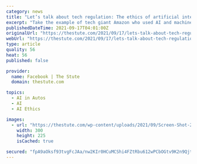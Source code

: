 ```yaml
---
category: news
title: "Let’s talk about tech regulation: The ethics of artificial intelligence"
excerpt: "Take the example of tech giant Amazon who used AI and machine learning to filter through resumes. Over time, they noticed that their algorithm began to favor men for their highly technical roles. This was because the training set given to the AI had a large set of male applicants."
publishedDateTime: 2021-09-17T04:01:00Z
originalUrl: "https://thestute.com/2021/09/17/lets-talk-about-tech-regulation-the-ethics-of-artificial-intelligence/"
webUrl: "https://thestute.com/2021/09/17/lets-talk-about-tech-regulation-the-ethics-of-artificial-intelligence/"
type: article
quality: 56
heat: 56
published: false

provider:
  name: Facebook | The Stute
  domain: thestute.com

topics:
  - AI in Autos
  - AI
  - AI Ethics

images:
  - url: "https://thestute.com/wp-content/uploads/2021/09/Screen-Shot-2021-09-16-at-2.58.13-PM-300x225.png"
    width: 300
    height: 225
    isCached: true

secured: "fpA9aOksf93tvgFcJAa/nw2KIr0HCuMCShi4FZtRbu612wPCbOGtv9K2n9QjtdbWjYglYVxUm/moWvcxzASdEJQtgIpG8Pk3OxDoSESbVPkoQh/WukqktsJ83pFzuT7nzhnIfjYhuNNFU1TCWcrUUesQ4Gn/4xOWibqmmZDbs64nCuciSffazepvaVALdTjveaXr/OxLGnyw/mldCfOWOdik614v4p7hk/6ip4+TcSLpWX19fVdAy4Q9ZmIQl4IymT+wbitQjdfV8vp1avSBNa2z+rEZTKS+8KsW6DFhb03zV6JHHMclGaQ9n8DfVVrBvr2EYAtio9uNVr+8p0dE63SW6/LC7Ft11aDU7oMc5Sc=;tYbUJH+1Bmx9VqdlroA1cQ=="
---
```


